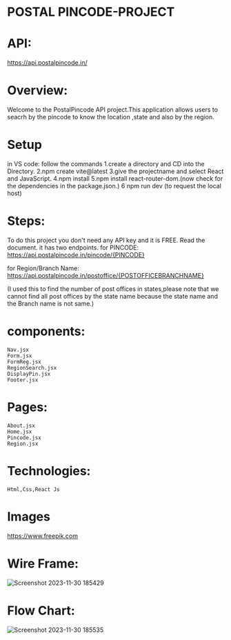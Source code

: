 # POSTAL PINCODE-PROJECT

# API:

  https://api.postalpincode.in/

 # Overview:
 Welcome to the PostalPincode API project.This application allows users to  seacrh by the pincode to know the location ,state and also by the region.

 # Setup
 in VS code: follow the commands
 1.create a directory and CD into the Directory.
 2.npm create vite@latest
 3.give the projectname and select React and JavaScript.
 4.npm install
 5.npm install react-router-dom.(now check for the dependencies in the package.json.)
 6 npm run dev (to request the local host)

# Steps:
 To do this project you don't need any API key and  it is FREE. Read the document.
 it has two endpoints.
 for PINCODE:
 https://api.postalpincode.in/pincode/{PINCODE}

 for Region/Branch Name:
  https://api.postalpincode.in/postoffice/{POSTOFFICEBRANCHNAME}
  
  (I used this to find the number of post offices in states,please note that we cannot find all post offices by the state name because the state name and the Branch name is not same.)

  # components:
    Nav.jsx
    Form.jsx
    FormReg.jsx
    RegionSearch.jsx
    DisplayPin.jsx
    Footer.jsx

  # Pages:
    About.jsx
    Home.jsx
    Pincode.jsx
    Region.jsx

  # Technologies:
    Html,Css,React Js

  # Images
  https://www.freepik.com

 # Wire Frame:
 
![Screenshot 2023-11-30 185429](https://github.com/rani-motru/pincode-project/assets/137830826/7d82d131-ac1b-40eb-ae80-746ff09a120b)

# Flow Chart:
![Screenshot 2023-11-30 185535](https://github.com/rani-motru/pincode-project/assets/137830826/5ee9e245-ed08-4749-be59-9e57ebce45dc)
